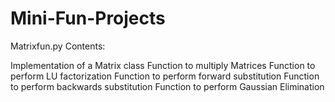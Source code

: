 # Mini-Fun-Projects

Matrixfun.py Contents:

Implementation of a Matrix class
Function to multiply Matrices
Function to perform LU factorization
Function to perform forward substitution
Function to perform backwards substitution
Function to perform Gaussian Elimination 
